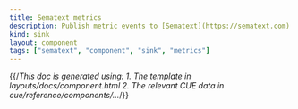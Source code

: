 ```yaml
---
title: Sematext metrics
description: Publish metric events to [Sematext](https://sematext.com)
kind: sink
layout: component
tags: ["sematext", "component", "sink", "metrics"]
---
```


{{/*This doc is generated using:
     1. The template in layouts/docs/component.html
2. The relevant CUE data in cue/reference/components/...*/}}
